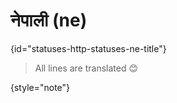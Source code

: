 # नेपाली (ne)
{id="statuses-http-statuses-ne-title"}

> All lines are translated 😊
>
{style="note"}

